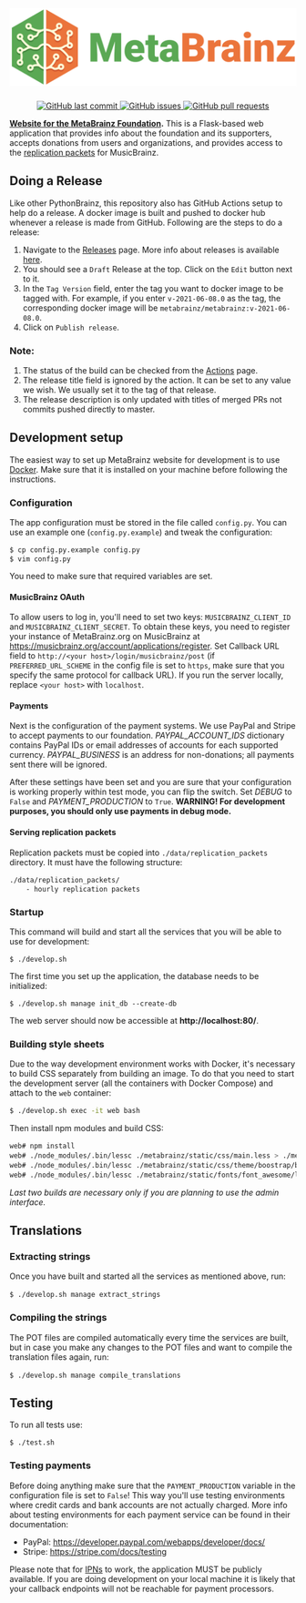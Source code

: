 <h1 align="center">
  <br>
  <a href="https://github.com/metabrainz/metabrainz.org/archive/master.zip"><img src="https://github.com/metabrainz/metabrainz-logos/blob/master/logos/MetaBrainz/SVG/MetaBrainz_logo.svg" alt="MetaBrainz"></a>
</h1>

<p align="center">
    <a href="https://github.com/metabrainz/metabrainz.org/commits/master">
    <img src="https://img.shields.io/github/last-commit/metabrainz/metabrainz.org.svg?style=flat-square&logo=github&logoColor=white"
         alt="GitHub last commit">
    <a href="https://github.com/metabrainz/metabrainz.org/issues">
    <img src="https://img.shields.io/github/issues-raw/metabrainz/metabrainz.org.svg?style=flat-square&logo=github&logoColor=white"
         alt="GitHub issues">
    <a href="https://github.com/metabrainz/metabrainz.org/pulls">
    <img src="https://img.shields.io/github/issues-pr-raw/metabrainz/metabrainz.org.svg?style=flat-square&logo=github&logoColor=white"
         alt="GitHub pull requests">
</p>

**Website for the [MetaBrainz Foundation](https://metabrainz.org/).** This is
a Flask-based web application that provides info about the foundation and its
supporters, accepts donations from users and organizations, and provides
access to the [replication packets](https://musicbrainz.org/doc/Replication_Mechanics)
for MusicBrainz.

## Doing a Release 
Like other PythonBrainz, this repository also has GitHub Actions setup to help do a
release. A docker image is built and pushed to docker hub whenever a release is made
from GitHub. Following are the steps to do a release:

1. Navigate to the [Releases](https://github.com/metabrainz/metabrainz.org/releases) page. 
   More info about releases is available [here](https://docs.github.com/en/github/administering-a-repository/releasing-projects-on-github/managing-releases-in-a-repository#about-release-management).
2. You should see a `Draft` Release at the top. Click on the `Edit` button next to it.
3. In the `Tag Version` field, enter the tag you want to docker image to be tagged with. For example,
    if you enter `v-2021-06-08.0` as the tag, the corresponding docker image will be `metabrainz/metabrainz:v-2021-06-08.0`.
4. Click on `Publish release`.   
   
### Note:    
1. The status of the build can be checked from the [Actions](https://github.com/metabrainz/metabrainz.org/actions) page.
2. The release title field is ignored by the action. It can be set to any value we wish. We usually set it to the tag of
that release.
3. The release description is only updated with titles of merged PRs not commits pushed directly to master.   

## Development setup

The easiest way to set up MetaBrainz website for development is to use
[Docker](https://www.docker.com/). Make sure that it is installed on your
machine before following the instructions.

### Configuration

The app configuration must be stored in the file called `config.py`.
You can use an example one (`config.py.example`) and tweak the
configuration:

    $ cp config.py.example config.py
    $ vim config.py

You need to make sure that required variables are set.

#### MusicBrainz OAuth

To allow users to log in, you'll need to set two keys: ``MUSICBRAINZ_CLIENT_ID``
and ``MUSICBRAINZ_CLIENT_SECRET``. To obtain these keys, you need to register
your instance of MetaBrainz.org on MusicBrainz at
https://musicbrainz.org/account/applications/register. Set Callback URL field
to ``http://<your host>/login/musicbrainz/post`` (if ``PREFERRED_URL_SCHEME``
in the config file is set to ``https``, make sure that you specify the same
protocol for callback URL). If you run the server locally, replace ``<your host>``
with ``localhost``.

#### Payments

Next is the configuration of the payment systems. We use PayPal and Stripe to accept
payments to our foundation. *PAYPAL_ACCOUNT_IDS* dictionary contains PayPal IDs or
email addresses of accounts for each supported currency. *PAYPAL_BUSINESS* is
an address for non-donations; all payments sent there will be ignored.

After these settings have been set and you are sure that your configuration
is working properly within test mode, you can flip the switch. Set *DEBUG* to
``False`` and *PAYMENT_PRODUCTION* to ``True``. **WARNING! For development
purposes, you should only use payments in debug mode.**

#### Serving replication packets

Replication packets must be copied into ``./data/replication_packets`` directory.
It must have the following structure:
```
./data/replication_packets/
    - hourly replication packets
```

### Startup

This command will build and start all the services that you will be able to
use for development:

    $ ./develop.sh

The first time you set up the application, the database needs to be initialized:

    $ ./develop.sh manage init_db --create-db

The web server should now be accessible at **http://localhost:80/**.


### Building style sheets

Due to the way development environment works with Docker, it's necessary to build CSS
separately from building an image. To do that you need to start the development server
(all the containers with Docker Compose) and attach to the `web` container:
```bash
$ ./develop.sh exec -it web bash
```

Then install npm modules and build CSS:
```bash
web# npm install
web# ./node_modules/.bin/lessc ./metabrainz/static/css/main.less > ./metabrainz/static/css/main.css
web# ./node_modules/.bin/lessc ./metabrainz/static/css/theme/boostrap/boostrap.less > ./metabrainz/static/css/theme/boostrap/boostrap.css
web# ./node_modules/.bin/lessc ./metabrainz/static/fonts/font_awesome/less/font-awesome.less > ./metabrainz/static/fonts/font_awesome/less/font-awesome.css
```

*Last two builds are necessary only if you are planning to use the admin interface.*


## Translations

### Extracting strings

Once you have built and started all the services as mentioned above, run:

`$ ./develop.sh manage extract_strings`

### Compiling the strings

The POT files are compiled automatically every time the services are built, but in case you make any changes to the POT files
and want to compile the translation files again, run:

`$ ./develop.sh manage compile_translations`


## Testing

To run all tests use:

    $ ./test.sh

### Testing payments

Before doing anything make sure that the `PAYMENT_PRODUCTION` variable in
the configuration file is set to `False`! This way you'll use testing environments
where credit cards and bank accounts are not actually charged. More info about
testing environments for each payment service can be found in their documentation:

* PayPal: https://developer.paypal.com/webapps/developer/docs/
* Stripe: https://stripe.com/docs/testing

Please note that for [IPNs](https://en.wikipedia.org/wiki/Instant_payment_notification)
to work, the application MUST be publicly available. If you are doing development
on your local machine it is likely that your callback endpoints will not be
reachable for payment processors.
